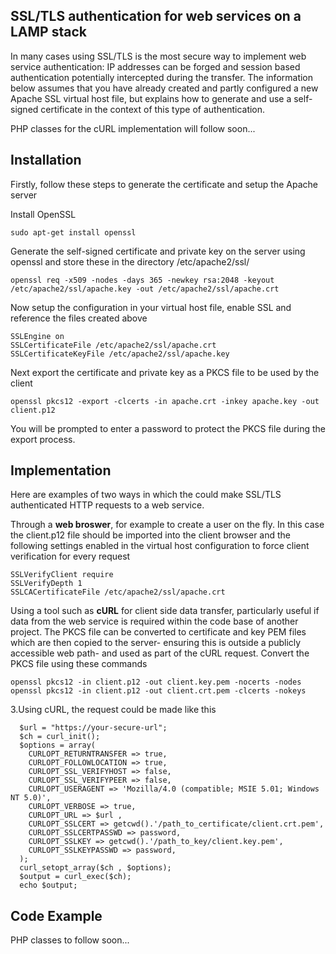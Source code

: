 ## SSL/TLS authentication for web services on a LAMP stack

In many cases using SSL/TLS is the most secure way to implement web service authentication: IP addresses can be forged and session based authentication potentially intercepted during the transfer. The information below assumes that you have already created and partly configured a new Apache SSL virtual host file, but explains how to generate and use a self-signed certificate in the context of this type of authentication.

PHP classes for the cURL implementation will follow soon...

## Installation

Firstly, follow these steps to generate the certificate and setup the Apache server

Install OpenSSL
```
sudo apt-get install openssl
```
Generate the self-signed certificate and private key on the server using openssl and store these in the directory /etc/apache2/ssl/
```
openssl req -x509 -nodes -days 365 -newkey rsa:2048 -keyout /etc/apache2/ssl/apache.key -out /etc/apache2/ssl/apache.crt
```
Now setup the configuration in your virtual host file, enable SSL and reference the files created above
```
SSLEngine on
SSLCertificateFile /etc/apache2/ssl/apache.crt
SSLCertificateKeyFile /etc/apache2/ssl/apache.key
```
Next export the certificate and private key as a PKCS file to be used by the client
```
openssl pkcs12 -export -clcerts -in apache.crt -inkey apache.key -out client.p12
```
You will be prompted to enter a password to protect the PKCS file during the export process.

## Implementation

Here are examples of two ways in which the could make SSL/TLS authenticated HTTP requests to a web service.

Through a **web broswer**, for example to create a user on the fly. In this case the client.p12 file should be imported into the client browser and the following settings enabled in the virtual host configuration to force client verification for every request
```
SSLVerifyClient require
SSLVerifyDepth 1
SSLCACertificateFile /etc/apache2/ssl/apache.crt
```
Using a tool such as **cURL** for client side data transfer, particularly useful if data from the web service is required within the code base of another project. The PKCS file can be converted to certificate and key PEM files which are then copied to the server- ensuring this is outside a publicly accessible web path- and used as part of the cURL request. Convert the PKCS file using these commands
```
openssl pkcs12 -in client.p12 -out client.key.pem -nocerts -nodes
openssl pkcs12 -in client.p12 -out client.crt.pem -clcerts -nokeys
```

3.Using cURL, the request could be made like this
```
  $url = "https://your-secure-url";
  $ch = curl_init();
  $options = array(
    CURLOPT_RETURNTRANSFER => true,
    CURLOPT_FOLLOWLOCATION => true,
    CURLOPT_SSL_VERIFYHOST => false,
    CURLOPT_SSL_VERIFYPEER => false,
    CURLOPT_USERAGENT => 'Mozilla/4.0 (compatible; MSIE 5.01; Windows NT 5.0)',
    CURLOPT_VERBOSE => true,
    CURLOPT_URL => $url ,
    CURLOPT_SSLCERT => getcwd().'/path_to_certificate/client.crt.pem',
    CURLOPT_SSLCERTPASSWD => password,
    CURLOPT_SSLKEY => getcwd().'/path_to_key/client.key.pem',
    CURLOPT_SSLKEYPASSWD => password,
  );
  curl_setopt_array($ch , $options);
  $output = curl_exec($ch);
  echo $output;
```

## Code Example

PHP classes to follow soon...
